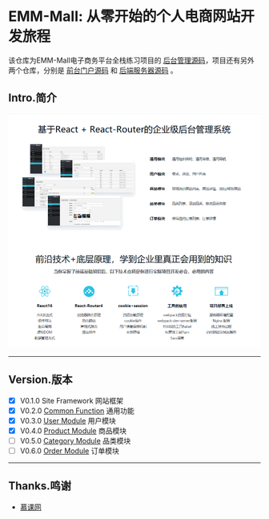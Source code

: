 # EMM-Mall: 从零开始的个人电商网站开发旅程

该仓库为EMM-Mall电子商务平台全栈练习项目的 [后台管理源码](https://github.com/Emmettwoo/EMM-Mall-Manage)，项目还有另外两个仓库，分别是 [前台门户源码](https://github.com/Emmettwoo/EMM-Mall-Portal) 和 [后端服务器源码](https://github.com/Emmettwoo/EMM-Mall-Backend) 。




## Intro.简介

![Features](/wiki/images/Features.png)

---

## Version.版本

- [x] V0.1.0 Site Framework 网站框架
- [x] V0.2.0 [Common Function](/src/component) 通用功能
- [x] V0.3.0 [User Module](/src/page/user) 用户模块
- [x] V0.4.0 [Product Module](/src/page/product/index) 商品模块
- [ ] V0.5.0 [Category Module](/src/page/product/category) 品类模块
- [ ] V0.6.0 [Order Module](#) 订单模块

---

## Thanks.鸣谢

- [慕课网](https://coding.imooc.com/class/179.html)
